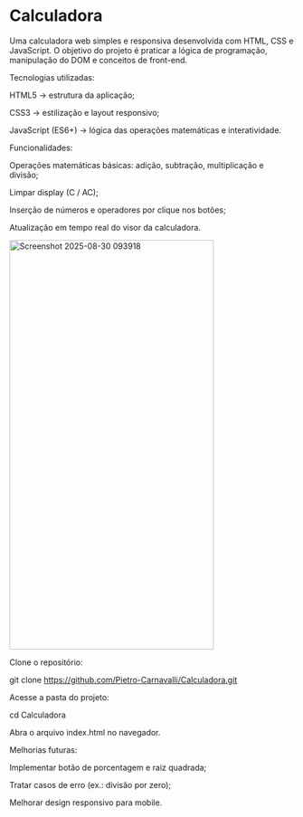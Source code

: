 ﻿# Calculadora

Uma calculadora web simples e responsiva desenvolvida com HTML, CSS e JavaScript.
O objetivo do projeto é praticar a lógica de programação, manipulação do DOM e conceitos de front-end.

Tecnologias utilizadas:

HTML5 → estrutura da aplicação;

CSS3 → estilização e layout responsivo;

JavaScript (ES6+) → lógica das operações matemáticas e interatividade.

Funcionalidades:

Operações matemáticas básicas: adição, subtração, multiplicação e divisão;

Limpar display (C / AC);

Inserção de números e operadores por clique nos botões;

Atualização em tempo real do visor da calculadora.


<img width="361" height="724" alt="Screenshot 2025-08-30 093918" src="https://github.com/user-attachments/assets/1b52cdf7-e138-46e3-9f3f-69095617d481" />



Clone o repositório:

git clone https://github.com/Pietro-Carnavalli/Calculadora.git

Acesse a pasta do projeto:

cd Calculadora

Abra o arquivo index.html no navegador.


Melhorias futuras:

Implementar botão de porcentagem e raiz quadrada;

Tratar casos de erro (ex.: divisão por zero);

Melhorar design responsivo para mobile.


